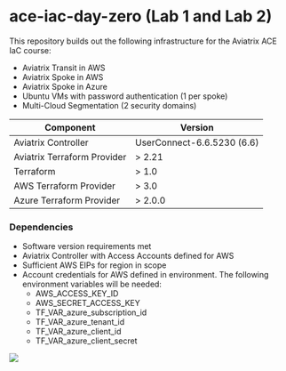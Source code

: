 # ace-iac-day-zero (Lab 1 and Lab 2)

This repository builds out the following infrastructure for the Aviatrix ACE IaC course:

- Aviatrix Transit in AWS
- Aviatrix Spoke in AWS
- Aviatrix Spoke in Azure
- Ubuntu VMs with password authentication (1 per spoke)
- Multi-Cloud Segmentation (2 security domains)

Component | Version
--- | ---
Aviatrix Controller | UserConnect-6.6.5230 (6.6)
Aviatrix Terraform Provider | > 2.21
Terraform | > 1.0
AWS Terraform Provider | > 3.0
Azure Terraform Provider | > 2.0.0

### Dependencies

- Software version requirements met
- Aviatrix Controller with Access Accounts defined for AWS
- Sufficient AWS EIPs for region in scope
- Account credentials for AWS defined in environment. The following environment variables will be needed:
  - AWS_ACCESS_KEY_ID
  - AWS_SECRET_ACCESS_KEY
  - TF_VAR_azure_subscription_id
  - TF_VAR_azure_tenant_id
  - TF_VAR_azure_client_id
  - TF_VAR_azure_client_secret 
<img src="topology.png">

